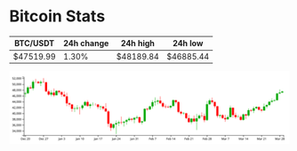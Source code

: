 # Bitcoin Stats

BTC/USDT|24h change|24h high|24h low|
|---|---|---|---|
|$47519.99|1.30%|$48189.84|$46885.44|

<img src="./chart.svg">
